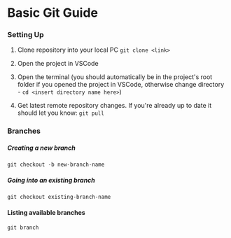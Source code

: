 # Basic Git Guide

### Setting Up 
1. Clone repository into your local PC 
`git clone <link>` 

2. Open the project in VSCode
3. Open the terminal (you should automatically be in the project's root folder if you opened the project in VSCode, otherwise change directory - `cd <insert directory name here>`)
4. Get latest remote repository changes. If you're already up to date it should let you know:
`git pull`

### Branches
##### Creating a new branch
`git checkout -b new-branch-name`

##### Going into an existing branch
`git checkout existing-branch-name`

#### Listing available branches
`git branch`